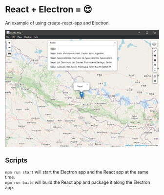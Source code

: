 # React + Electron = 😍

An example of using create-react-app and Electron.

![Software Image](./img.png)

## Scripts
```npm run start``` will start the Electron app and the React app at the same time.  
```npm run build``` will build the React app and package it along the Electron app.

